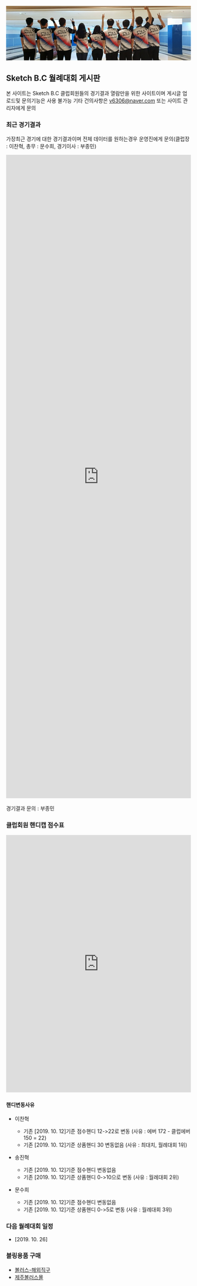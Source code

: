 ![](https://raw.githubusercontent.com/JMBOO/sketchbc.github.io/master/KakaoTalk_Photo_2019-10-14-18-56-51.jpeg)

## Sketch B.C 월례대회 게시판

본 사이트는 Sketch B.C 클럽회원들의 경기결과 열람만을 위한 사이트이며 게시글 업로드및 문의기능은 사용 불가능
기타 건의사항은 v6306@naver.com 또는 사이트 관리자에게 문의

### 최근 경기결과

가장최근 경기에 대한 경기결과이며 전체 데이터를 원하는경우 운영진에게 문의(클럽장 : 이찬혁, 총무 : 문수희, 경기이사 : 부종민)

<iframe src="https://docs.google.com/spreadsheets/d/e/2PACX-1vSr50IJzLII6GAOj4TQKZgxZ_WGBIKGnx7ppzcr4tnIaEyWrHHw-ra2BMCTFfGKC_NgQ3KhFb_rE_0T/pubhtml?gid=189085316&amp;single=true&amp;widget=true&amp;headers=false" frameborder="0" style="overflow:hidden; height:1750px; width:100%;" scrolling="no"></iframe>

경기결과 문의 : 부종민

### 클럽회원 핸디캡 점수표 

<iframe src="https://docs.google.com/spreadsheets/d/e/2PACX-1vSr50IJzLII6GAOj4TQKZgxZ_WGBIKGnx7ppzcr4tnIaEyWrHHw-ra2BMCTFfGKC_NgQ3KhFb_rE_0T/pubhtml?gid=1138584962&amp;single=true&amp;widget=true&amp;headers=false" frameborder="0" style="overflow:hidden; height:700px; width:100%;" scrolling="no"></iframe>

#### 핸디변동사유
- 이찬혁
  - 기존 [2019. 10. 12]기준 점수핸디 12->22로 변동 (사유 : 에버 172 - 클럽에버 150 = 22)
  - 기존 [2019. 10. 12]기준 상품핸디 30 변동없음 (사유 : 최대치, 월례대회 1위)

- 송진혁
  - 기존 [2019. 10. 12]기준 점수핸디 변동없음
  - 기존 [2019. 10. 12]기준 상품핸디 0->10으로 변동 (사유 : 월례대회 2위)

- 문수희
  - 기존 [2019. 10. 12]기준 점수핸디 변동없음
  - 기존 [2019. 10. 12]기준 상품핸디 0->5로 변동 (사유 : 월례대회 3위)

### 다음 월례대회 일정

- [2019. 10. 26]

### 볼링용품 구매

- [볼러스-해외직구](https://www.bowlers.co.kr/)
- [제주볼러스몰](https://m.cafe.daum.net/jejubowlingmall)
